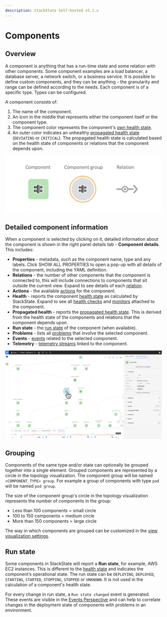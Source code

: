 ```yaml
---
description: StackState Self-hosted v5.1.x 
---
```


# Components

## Overview

A component is anything that has a run-time state and some relation with other components. Some component examples are a load balancer, a database server, a network switch, or a business service. It is possible to define custom components, and they can be anything - the granularity and range can be defined according to the needs. Each component is of a specific type. Types can be configured.

A component consists of:

1. The name of the component.
2. An icon in the middle that represents either the component itself or the component type.
3. The component color represents the component's [own health state](/use/concepts/health-state.md#element-health-state).
4. An outer color indicates an unhealthy [propagated health state](/use/concepts/health-state.md#propagated-health-state) (`DEVIATING` or `CRITICAL`). The propagated health state is calculated based on the health state of components or relations that the component depends upon.

![](/.gitbook/assets/v51_topology_elements.png)

## Detailed component information

When a component is selected by clicking on it, detailed information about the component is shown in the right panel details tab - **Component details**. This includes:

* **Properties** - metadata, such as the component name, type and any labels. Click SHOW ALL PROPERTIES to open a pop-up with all details of the component, including the YAML definition.
* **Relations** - the number of other components that the component is connected to, this will include connections to components that sit outside the current view. Expand to see details of each [relation](/use/concepts/relations.md).
* **Actions** - the available [actions](/use/stackstate-ui/perspectives/topology-perspective.md#actions) for the component.
* **Health** - reports the component [health state](/use/concepts/health-state.md) as calculated by StackState. Expand to see all [health checks](/use/checks-and-monitors/checks.md) and [monitors](/use/checks-and-monitors/monitors.md) attached to the component.
* **Propagated health** - reports the [propagated health state](/use/concepts/health-state.md#propagated-health-state). This is derived from the health state of the components and relations that the component depends upon.
* **Run state** - the [run state](/use/concepts/components.md#run-state) of the component (when available).
* **Problems** - lists all [problems](/use/problem-analysis/about-problems.md) that involve the selected component. 
* **Events** - [events](/use/concepts/events.md) related to the selected component.
* **Telemetry** - [telemetry streams](/use/metrics-and-events/telemetry_streams.md) linked to the component.

![Component details](/.gitbook/assets/v51_component_with_details.png)

## Grouping

Components of the same type and/or state can optionally be grouped together into a single element. Grouped components are represented by a circle in the topology visualization. The component group will be named `<COMPONENT_TYPE> group`. For example a group of components with type `pod` will be named `pod group`.

The size of the component group's circle in the topology visualization represents the number of components in the group:

* Less than 100 components = small circle
* 100 to 150 components = medium circle
* More than 150 components = large circle

The way in which components are grouped can be customized in the [view visualization settings](/use/stackstate-ui/views/visualization_settings.md#components-grouping).

## Run state

Some components in StackState will report a **Run state**, for example, AWS EC2 instances. This is different to the [health state](/use/concepts/health-state.md) and indicates the component’s operational state. The run state can be `DEPLOYING`, `DEPLOYED`, `STARTING`, `STARTED`, `STOPPING`, `STOPPED` or `UNKNOWN`. It is not used in the calculation of a component's health state.

For every change in run state, a `Run state changed` event is generated. These events are visible in the [Events Perspective](/use/stackstate-ui/perspectives/events_perspective.md) and can help to correlate changes in the deployment state of components with problems in an environment.